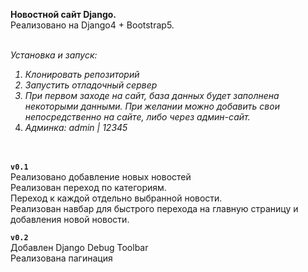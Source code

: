 <strong>Новостной сайт Django.</strong><br />
Реализовано на Django4 + Bootstrap5.<br /><br />

<i>Установка и запуск:<br />
1. Клонировать репозиторий<br />
2. Запустить отладочный сервер
3. При первом заходе на сайт, база данных будет заполнена некоторыми данными. При желании можно добавить свои непосредственно на сайте, либо через админ-сайт.<br />
4. Админка: admin | 12345</i> <br /><br /><br />


<code><b>v0.1</b></code><br />   Реализовано добавление новых новостей<br /> Реализован переход по категориям.<br /> Переход к каждой отдельно выбранной новости.<br /> Реализован навбар для быстрого перехода на главную страницу и добавления новой новости. <br />




<code><b>v0.2</b></code><br />
Добавлен Django Debug Toolbar<br />
Реализована пагинация

